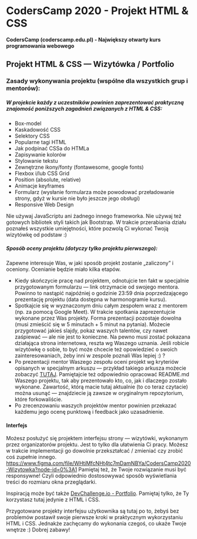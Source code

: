 # CodersCamp 2020 - Projekt HTML & CSS
**CodersCamp (coderscamp.edu.pl) - Największy otwarty kurs programowania webowego** 


## Projekt HTML & CSS — Wizytówka / Portfolio

### Zasady wykonywania projektu (wspólne dla wszystkich grup i mentorów): 

##### W projekcie każdy z uczestników powinien zaprezentować praktyczną znajomość poniższych zagadnień związanych z HTML & CSS:
- Box-model
- Kaskadowość CSS
- Selektory CSS
- Popularne tagi HTML
- Jak podpinać CSSa do HTMLa
- Zapisywanie kolorów
- Stylowanie tekstu
- Zewnętrzne ikony/fonty (fontawesome, google fonts)
- Flexbox i/lub CSS Grid
- Position (absolute, relative)
- Animacje keyframes
- Formularz (wysłanie formularza może powodować przeładowanie strony, gdyż w kursie nie było jeszcze jego obsługi)
- Responsive Web Design

Nie używaj JavaScriptu ani żadnego innego frameworka. 
Nie używaj też gotowych bibliotek styli takich jak Bootstrap. 
W trakcie przerabiania działu poznałeś wszystkie umiejętności, które pozwolą Ci wykonać Twoją wizytówkę od podstaw :) 

##### Sposób oceny projektu (dotyczy tylko projektu pierwszego):
Zapewne interesuje Was, w jaki sposób projekt zostanie „zaliczony” i oceniony.
Ocenianie będzie miało kilka etapów.

- Kiedy skończycie pracę nad projektem, odnotujcie ten fakt w specjalnie przygotowanym formularzu — link otrzymacie od swojego mentora.
Powinno to nastąpić najpóźniej o godzinie 23:59 dnia poprzedzającego prezentację projektu (data dostępna w harmonogramie kursu).
- Spotkajcie się w wyznaczonym dniu całym zespołem wraz z mentorem (np. za pomocą Google Meet). W trakcie spotkania zaprezentujcie wykonane przez Was projekty.
Forma prezentacji pozostaje dowolna (musi zmieścić się w 5 minutach + 5 minut na pytania). 
Możecie przygotować jakieś slajdy, pokaz waszych talentów, czy nawet zaśpiewać — ale nie jest to konieczne. Na pewno musi zostać pokazana działająca strona internetowa, reszta wg Waszego uznania. 
Jeśli robicie wizytówkę o sobie, to być może chcecie też opowiedzieć o swoich zainteresowaniach, żeby inni w zespole poznali Was lepiej :) ? 
- Po prezentacji mentor Waszego zespołu oceni projekt wg kryteriów opisanych w specjalnym arkuszu — przykład takiego arkusza możecie zobaczyć [TUTAJ](https://docs.google.com/spreadsheets/d/1mjCi-oDXILKoCReqJlhGYP4NW-HVMCzvdcIy6ntnsog/edit?usp=sharing). 
Pamiętajcie też odpowiednio opracować README.md Waszego projektu, tak aby prezentowało kto, co, jak i dlaczego zostało wykonane.
Zawartość, którą macie tutaj aktualnie (to co teraz czytacie) można usunąć — znajdziecie ją zawsze w oryginalnym repozytorium, które forkowaliście.
- Po zrecenzowaniu waszych projektów mentor powinien przekazać każdemu jego ocenę punktową i feedback jako uzasadnienie.     


#### Interfejs
Możesz posłużyć się projektem interfejsu strony — wizytówki, wykonanym przez organizatorów projektu. 
Jest to tylko dla ułatwienia Ci pracy.
Możesz w trakcie implementacji go dowolnie przekształcać / zmieniać czy zrobić coś zupełnie innego.
https://www.figma.com/file/WHtiMfcNHt4tc7mDamNBYa/CodersCamp2020-Wizytowka?node-id=0%3A1
Pamiętaj też, że Twoje rozwiązanie musi być responsywne! 
Czyli odpowiednio dostosowywać sposób wyświetlania treści do rozmiaru okna przeglądarki.

Inspiracją może być także [DevChallenge.io - Portfolio](https://devchallenges.io/challenges/5ZnOYsSXM24JWnCsNFlt). 
Pamiętaj tylko, że Ty korzystasz tutaj jedynie z HTML i CSS.

Przygotowane projekty interfejsu użytkownika są tutaj po to, żebyś bez problemów postawił swoje pierwsze kroki w praktycznym wykorzystaniu HTML i CSS.
Jednakże zachęcamy do wykonania czegoś, co ukaże Twoje wnętrze :) 
Dobrej zabawy!
